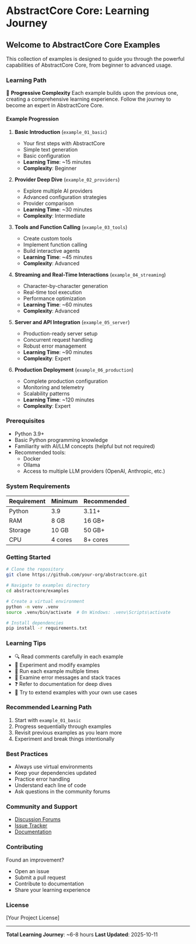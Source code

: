# AbstractCore Core: Learning Journey

## Welcome to AbstractCore Core Examples

This collection of examples is designed to guide you through the powerful capabilities of AbstractCore Core, from beginner to advanced usage.

### Learning Path

🚀 **Progressive Complexity**
Each example builds upon the previous one, creating a comprehensive learning experience. Follow the journey to become an expert in AbstractCore Core.

#### Example Progression

1. **Basic Introduction** (`example_01_basic`)
   - Your first steps with AbstractCore
   - Simple text generation
   - Basic configuration
   - **Learning Time**: ~15 minutes
   - **Complexity**: Beginner

2. **Provider Deep Dive** (`example_02_providers`)
   - Explore multiple AI providers
   - Advanced configuration strategies
   - Provider comparison
   - **Learning Time**: ~30 minutes
   - **Complexity**: Intermediate

3. **Tools and Function Calling** (`example_03_tools`)
   - Create custom tools
   - Implement function calling
   - Build interactive agents
   - **Learning Time**: ~45 minutes
   - **Complexity**: Advanced

4. **Streaming and Real-Time Interactions** (`example_04_streaming`)
   - Character-by-character generation
   - Real-time tool execution
   - Performance optimization
   - **Learning Time**: ~60 minutes
   - **Complexity**: Advanced

5. **Server and API Integration** (`example_05_server`)
   - Production-ready server setup
   - Concurrent request handling
   - Robust error management
   - **Learning Time**: ~90 minutes
   - **Complexity**: Expert

6. **Production Deployment** (`example_06_production`)
   - Complete production configuration
   - Monitoring and telemetry
   - Scalability patterns
   - **Learning Time**: ~120 minutes
   - **Complexity**: Expert

### Prerequisites

- Python 3.9+
- Basic Python programming knowledge
- Familiarity with AI/LLM concepts (helpful but not required)
- Recommended tools:
  - Docker
  - Ollama
  - Access to multiple LLM providers (OpenAI, Anthropic, etc.)

### System Requirements

| Requirement | Minimum | Recommended |
|------------|---------|-------------|
| Python     | 3.9     | 3.11+       |
| RAM        | 8 GB    | 16 GB+      |
| Storage    | 10 GB   | 50 GB+      |
| CPU        | 4 cores | 8+ cores    |

### Getting Started

```bash
# Clone the repository
git clone https://github.com/your-org/abstractcore.git

# Navigate to examples directory
cd abstractcore/examples

# Create a virtual environment
python -m venv .venv
source .venv/bin/activate  # On Windows: .venv\Scripts\activate

# Install dependencies
pip install -r requirements.txt
```

### Learning Tips

- 🔍 Read comments carefully in each example
- 📝 Experiment and modify examples
- 🧪 Run each example multiple times
- 🔬 Examine error messages and stack traces
- ❓ Refer to documentation for deep dives
- 🚀 Try to extend examples with your own use cases

### Recommended Learning Path

1. Start with `example_01_basic`
2. Progress sequentially through examples
3. Revisit previous examples as you learn more
4. Experiment and break things intentionally

### Best Practices

- Always use virtual environments
- Keep your dependencies updated
- Practice error handling
- Understand each line of code
- Ask questions in the community forums

### Community and Support

- [Discussion Forums](https://github.com/your-org/abstractcore/discussions)
- [Issue Tracker](https://github.com/your-org/abstractcore/issues)
- [Documentation](https://your-org.github.io/abstractcore)

### Contributing

Found an improvement?
- Open an issue
- Submit a pull request
- Contribute to documentation
- Share your learning experience

### License

[Your Project License]

---

**Total Learning Journey**: ~6-8 hours
**Last Updated**: 2025-10-11